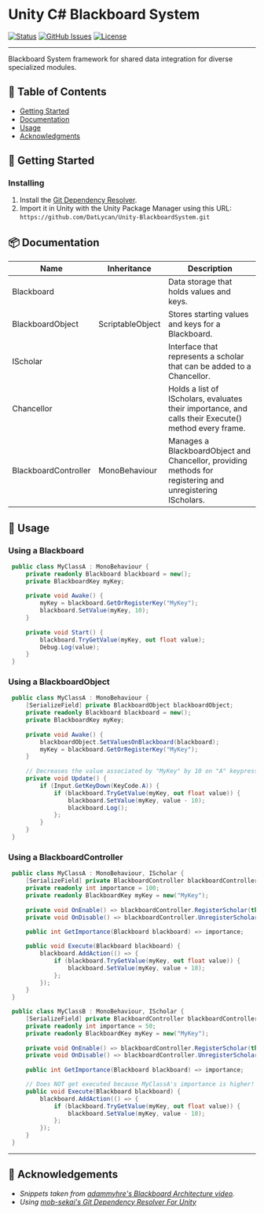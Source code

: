 
<h1 align="left">Unity C# Blackboard System</h1>

<div align="left">

[![Status](https://img.shields.io/badge/status-active-success.svg)]()
[![GitHub Issues](https://img.shields.io/github/issues/datlycan/Unity-BlackboardSystem.svg)](https://github.com/DatLycan/Unity-BlackboardSystem/issues)
[![License](https://img.shields.io/badge/license-MIT-blue.svg)](/LICENSE)

</div>

---

<p align="left"> Blackboard System framework for shared data integration for diverse specialized modules.
    <br> 
</p>

## 📝 Table of Contents

- [Getting Started](#getting_started)
- [Documentation](#documentation)
- [Usage](#usage)
- [Acknowledgments](#acknowledgement)

## 🏁 Getting Started <a name = "getting_started"></a>

### Installing

1. Install the [Git Dependency Resolver](https://github.com/mob-sakai/GitDependencyResolverForUnity).
2. Import it in Unity with the Unity Package Manager using this URL:<br>
``https://github.com/DatLycan/Unity-BlackboardSystem.git``

## 📦 Documentation <a name = "documentation"></a>
| Name                 | Inheritance         | Description                                                                                              |
|----------------------|---------------------|----------------------------------------------------------------------------------------------------------|
| Blackboard           |                     | Data storage that holds values and keys.                                                                 |
| BlackboardObject     | ScriptableObject    | Stores starting values and keys for a Blackboard.                                                        |
| IScholar             |                     | Interface that represents a scholar that can be added to a Chancellor.                                    |
| Chancellor           |                     | Holds a list of IScholars, evaluates their importance, and calls their Execute() method every frame.      |
| BlackboardController | MonoBehaviour       | Manages a BlackboardObject and Chancellor, providing methods for registering and unregistering IScholars. |

## 🎈 Usage <a name="usage"></a>

### Using a Blackboard
   ```C#
    public class MyClassA : MonoBehaviour {
        private readonly Blackboard blackboard = new();
        private BlackboardKey myKey;
    
        private void Awake() {
            myKey = blackboard.GetOrRegisterKey("MyKey");
            blackboard.SetValue(myKey, 10);
        } 
    
        private void Start() {
            blackboard.TryGetValue(myKey, out float value);
            Debug.Log(value);
        }
    }
   ```

### Using a BlackboardObject
   ```C#
    public class MyClassA : MonoBehaviour {
        [SerializeField] private BlackboardObject blackboardObject;
        private readonly Blackboard blackboard = new();
        private BlackboardKey myKey;
    
        private void Awake() {
            blackboardObject.SetValuesOnBlackboard(blackboard);
            myKey = blackboard.GetOrRegisterKey("MyKey");
        }
    
        // Decreases the value associated by "MyKey" by 10 on "A" keypress
        private void Update() {
            if (Input.GetKeyDown(KeyCode.A)) {
                if (blackboard.TryGetValue(myKey, out float value)) {
                    blackboard.SetValue(myKey, value - 10);
                    blackboard.Log(); 
                };
            }
        }
    }
   ```

### Using a BlackboardController
   ```C#
    public class MyClassA : MonoBehaviour, IScholar {
        [SerializeField] private BlackboardController blackboardController;
        private readonly int importance = 100;
        private readonly BlackboardKey myKey = new("MyKey");
        
        private void OnEnable() => blackboardController.RegisterScholar(this);
        private void OnDisable() => blackboardController.UnregisterScholar(this);
        
        public int GetImportance(Blackboard blackboard) => importance;

        public void Execute(Blackboard blackboard) {
            blackboard.AddAction(() => {
                if (blackboard.TryGetValue(myKey, out float value)) {
                    blackboard.SetValue(myKey, value + 10);
                };
            });
        }
    }
   ```
   ```C#
    public class MyClassB : MonoBehaviour, IScholar {
        [SerializeField] private BlackboardController blackboardController;
        private readonly int importance = 50;
        private readonly BlackboardKey myKey = new("MyKey");
        
        private void OnEnable() => blackboardController.RegisterScholar(this);
        private void OnDisable() => blackboardController.UnregisterScholar(this);
        
        public int GetImportance(Blackboard blackboard) => importance;

        // Does NOT get executed because MyClassA's importance is higher!
        public void Execute(Blackboard blackboard) {
            blackboard.AddAction(() => {
                if (blackboard.TryGetValue(myKey, out float value)) {
                    blackboard.SetValue(myKey, value - 10);
                };
            });
        }
    }
   ```
---



## 🎉 Acknowledgements <a name = "acknowledgement"></a>

- *Snippets taken from [adammyhre's Blackboard Architecture video](https://www.youtube.com/watch?v=HNGJ8KOqdYQ).*
- *Using [mob-sekai's Git Dependency Resolver For Unity](https://github.com/mob-sakai/GitDependencyResolverForUnity)*

